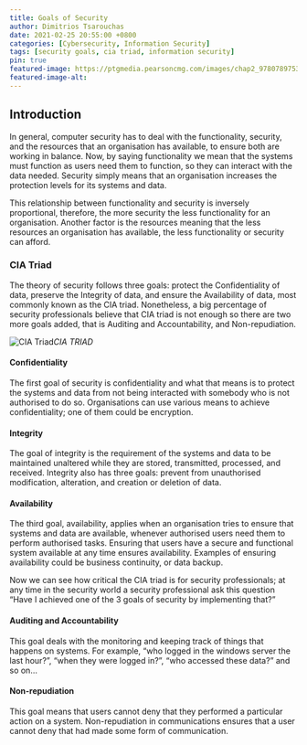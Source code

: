 ```yaml
---
title: Goals of Security
author: Dimitrios Tsarouchas
date: 2021-02-25 20:55:00 +0800
categories: [Cybersecurity, Information Security]
tags: [security goals, cia triad, information security]
pin: true
featured-image: https://ptgmedia.pearsoncmg.com/images/chap2_9780789753250/elementLinks/02fig01_alt.jpg
featured-image-alt: 
---
```


## Introduction

In general, computer security has to deal with the functionality, security, and the resources that an organisation has available, to ensure both are working in balance. Now, by saying functionality we mean that the systems must function as users need them to function, so they can interact with the data needed. Security simply means that an organisation increases the protection levels for its systems and data.  

This relationship between functionality and security is inversely proportional, therefore, the more security the less functionality for an organisation. Another factor is the resources meaning that the less resources an organisation has available, the less functionality or security can afford.

### CIA Triad
The theory of security follows three goals: protect the Confidentiality of data, preserve the Integrity of data, and ensure the Availability of data, most commonly known as the CIA triad. Nonetheless, a big percentage of security professionals believe that CIA triad is not enough so there are two more goals added, that is Auditing and Accountability, and Non-repudiation.


![CIA Triad](https://ptgmedia.pearsoncmg.com/images/chap2_9780789753250/elementLinks/02fig01_alt.jpg)*CIA TRIAD*

#### Confidentiality
The first goal of security is confidentiality and what that means is to protect the systems and data from not being interacted with somebody who is not authorised to do so. Organisations can use various means to achieve confidentiality; one of them could be encryption.
#### Integrity
The goal of integrity is the requirement of the systems and data to be maintained unaltered while they are stored, transmitted, processed, and received. Integrity also has three goals: prevent from unauthorised modification, alteration, and creation or deletion of data.
#### Availability
The third goal, availability, applies when an organisation tries to ensure that systems and data are available, whenever authorised users need them to perform authorised tasks. Ensuring that users have a secure and functional system available at any time ensures availability. 
Examples of ensuring availability could be business continuity, or data backup.

Now we can see how critical the CIA triad is for security professionals; at any time in the security world a security professional ask this question “Have I achieved one of the 3 goals of security by implementing that?” 
#### Auditing and Accountability
This goal deals with the monitoring and keeping track of things that happens on systems. For example, “who logged in the windows server the last hour?”, “when they were logged in?”, “who accessed these data?” and so on…
#### Non-repudiation
This goal means that users cannot deny that they performed a particular action on a system. Non-repudiation in communications ensures that a user cannot deny that had made some form of communication.